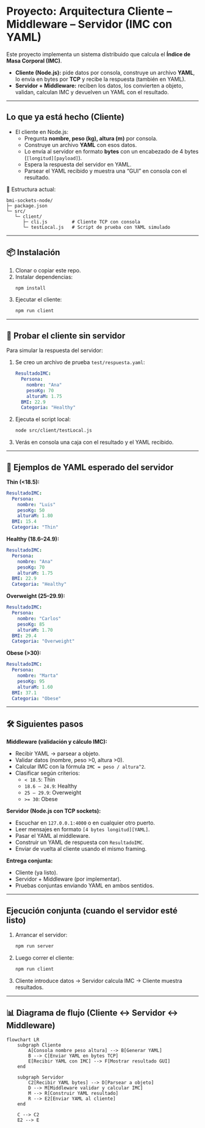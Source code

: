 # Proyecto: Arquitectura Cliente – Middleware – Servidor (IMC con YAML)

Este proyecto implementa un sistema distribuido que calcula el **Índice de Masa Corporal (IMC)**.  

- **Cliente (Node.js):** pide datos por consola, construye un archivo **YAML**, lo envía en bytes por **TCP** y recibe la respuesta (también en YAML).  
- **Servidor + Middleware:** reciben los datos, los convierten a objeto, validan, calculan IMC y devuelven un YAML con el resultado.  

---

## Lo que ya está hecho (Cliente)

- El cliente en Node.js:
  - Pregunta **nombre, peso (kg), altura (m)** por consola.
  - Construye un archivo **YAML** con esos datos.
  - Lo envía al servidor en formato **bytes** con un encabezado de 4 bytes (`[longitud][payload]`).
  - Espera la respuesta del servidor en YAML.
  - Parsear el YAML recibido y muestra una “GUI” en consola con el resultado.

📂 Estructura actual:

```
bmi-sockets-node/
├─ package.json
└─ src/
   └─ client/
      ├─ cli.js         # Cliente TCP con consola
      └─ testLocal.js   # Script de prueba con YAML simulado
```

---

## 📦 Instalación

1. Clonar o copiar este repo.  
2. Instalar dependencias:  
   ```bash
   npm install
   ```
3. Ejecutar el cliente:  
   ```bash
   npm run client
   ```

---

## 🧪 Probar el cliente sin servidor

Para simular la respuesta del servidor:

1. Se creo un archivo de prueba `test/respuesta.yaml`:

   ```yaml
   ResultadoIMC:
     Persona:
       nombre: "Ana"
       pesoKg: 70
       alturaM: 1.75
     BMI: 22.9
     Categoria: "Healthy"
   ```

2. Ejecuta el script local:  
   ```bash
   node src/client/testLocal.js
   ```

3. Verás en consola una caja con el resultado y el YAML recibido.

---

## 📄 Ejemplos de YAML esperado del servidor

**Thin (<18.5):**
```yaml
ResultadoIMC:
  Persona:
    nombre: "Luis"
    pesoKg: 50
    alturaM: 1.80
  BMI: 15.4
  Categoria: "Thin"
```

**Healthy (18.6–24.9):**
```yaml
ResultadoIMC:
  Persona:
    nombre: "Ana"
    pesoKg: 70
    alturaM: 1.75
  BMI: 22.9
  Categoria: "Healthy"
```

**Overweight (25–29.9):**
```yaml
ResultadoIMC:
  Persona:
    nombre: "Carlos"
    pesoKg: 85
    alturaM: 1.70
  BMI: 29.4
  Categoria: "Overweight"
```

**Obese (>30):**
```yaml
ResultadoIMC:
  Persona:
    nombre: "Marta"
    pesoKg: 95
    alturaM: 1.60
  BMI: 37.1
  Categoria: "Obese"
```

---

## 🛠️ Siguientes pasos

 **Middleware (validación y cálculo IMC):**  
- Recibir YAML → parsear a objeto.  
- Validar datos (nombre, peso >0, altura >0).  
- Calcular IMC con la fórmula `IMC = peso / altura^2`.  
- Clasificar según criterios:  
  - `< 18.5`: Thin  
  - `18.6 – 24.9`: Healthy  
  - `25 – 29.9`: Overweight  
  - `>= 30`: Obese  

 **Servidor (Node.js con TCP sockets):**  
- Escuchar en `127.0.0.1:4000` o en cualquier otro puerto.  
- Leer mensajes en formato `[4 bytes longitud][YAML]`.  
- Pasar el YAML al middleware.  
- Construir un YAML de respuesta con `ResultadoIMC`.  
- Enviar de vuelta al cliente usando el mismo framing.  

 **Entrega conjunta:**  
- Cliente (ya listo).  
- Servidor + Middleware (por implementar).  
- Pruebas conjuntas enviando YAML en ambos sentidos.  

---

## Ejecución conjunta (cuando el servidor esté listo)

1. Arrancar el servidor:  
   ```bash
   npm run server
   ```
2. Luego correr el cliente:  
   ```bash
   npm run client
   ```
3. Cliente introduce datos → Servidor calcula IMC → Cliente muestra resultados.

---

## 📊 Diagrama de flujo (Cliente ↔ Servidor ↔ Middleware)

```mermaid
flowchart LR
    subgraph Cliente
        A[Consola nombre peso altura] --> B[Generar YAML]
        B --> C[Enviar YAML en bytes TCP]
        E[Recibir YAML con IMC] --> F[Mostrar resultado GUI]
    end

    subgraph Servidor
        C2[Recibir YAML bytes] --> D[Parsear a objeto]
        D --> M[Middleware validar y calcular IMC]
        M --> R[Construir YAML resultado]
        R --> E2[Enviar YAML al cliente]
    end

    C --> C2
    E2 --> E

```
